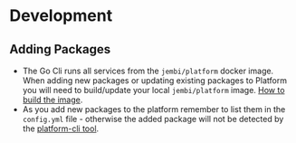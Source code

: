 # Development

## Adding Packages

* The Go Cli runs all services from the `jembi/platform` docker image. When adding new packages or updating existing packages to Platform you will need to build/update your local `jembi/platform` image. [How to build the image](<README (1).md>).
* As you add new packages to the platform remember to list them in the `config.yml` file - otherwise the added package will not be detected by the [platform-cli tool](http://localhost:5000/o/lTiMw1wKTVQEjepxV4ou/s/TwrbQZir3ZdvejunAFia/).

##
